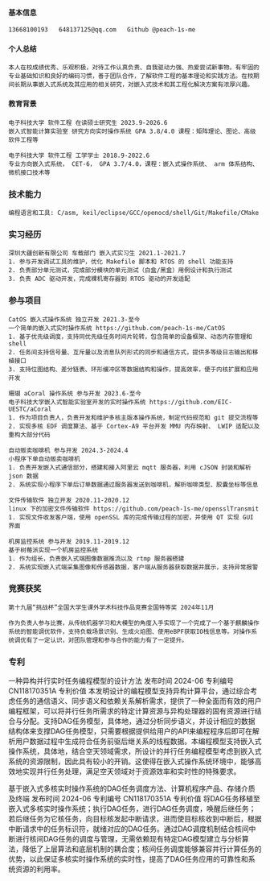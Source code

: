 #### 基本信息

```
13668100193   648137125@qq.com   Github @peach-1s-me
```

#### 个人总结

```
本人在校成绩优秀、乐观积极，对待工作认真负责、自我驱动力强、热爱尝试新事物。有牢固的专业基础知识和良好的编码习惯，善于团队合作，了解软件工程的基本理论和实践方法。在校期间长期从事嵌入式系统及其应用的相关研究，对嵌入式技术和其工程化解决方案有浓厚兴趣。
```

#### 教育背景

```
电子科技大学 软件工程 在读硕士研究生 2023.9-2026.6
嵌入式智能计算实验室 研究方向实时操作系统 GPA 3.8/4.0 课程：矩阵理论、图论、高级软件工程等
```

```
电子科技大学 软件工程 工学学士 2018.9-2022.6
专业方向嵌入式系统， CET-6， GPA 3.7/4.0，课程：嵌入式操作系统、 arm 体系结构、微机接口技术等
```

###  技术能力

```
编程语言和工具: C/asm, keil/eclipse/GCC/openocd/shell/Git/Makefile/CMake
```

### 实习经历

```
深圳大疆创新有限公司 车载部门 嵌入式实习生 2021.1-2021.7
1. 参与开发调试工具的维护，优化 Makefile 脚本和 RTOS 的 shell 功能支持
2. 负责部分单元测试，完成部分模块的单元测试（白盒/黑盒）用例设计和执行测试
3. 负责 ADC 驱动开发，完成裸机寄存器到 RTOS 驱动的开发适配
```

### 参与项目

```
CatOS 嵌入式操作系统 独立开发 2021.3-至今
一个简单的嵌入式实时操作系统 https://github.com/peach-1s-me/CatOS
1. 基于优先级调度，支持同优先级任务时间片轮转，包含简单的设备框架、动态内存管理和 shell
2. 任务间支持信号量、互斥量以及消息队列形式的同步和通信方式，提供多等级日志输出和移植接口
3. 支持位图结构、差分链表、环形缓冲区等数据结构和操作，提高效率，便于内核扩展和应用开发
```

```
珊瑚 aCoral 操作系统 参与开发 2023.6-至今
电子科技大学嵌入式智能实验室开发的实时操作系统 https://github.com/EIC-UESTC/aCoral
1. 作为项目负责人，负责开发和维护多核主版本操作系统，制定代码规范和 git 提交流程等
2. 实现多核 EDF 调度算法、基于 Cortex-A9 平台开发 MMU 内存映射、 LWIP 适配以及重构大部分代码
```

```
自动贩卖咖啡机 参与开发 2024.3-2024.4
小程序下单自动贩卖咖啡机
1. 负责开发嵌入式通信部分，搭建和接入阿里云 mqtt 服务器，利用 cJSON 封装和解析 json 数据
2. 系统实现小程序下单后订单数据通过服务器发送到咖啡机，解析咖啡类型、胶囊坐标等信息
```

```
文件传输软件 独立开发 2020.11-2020.12
linux 下的加密文件传输软件 https://github.com/peach-1s-me/opensslTransmit
1. 实现文件收发客户端，使用 openSSL 库的完成传输过程的加密，并使用 QT 实现 GUI 界面
```

```
机房监控系统 参与开发 2019.11-2019.12
基于树莓派实现一个机房监控系统
1. 作为组长，负责嵌入式端图像数据推流以及 rtmp 服务器搭建
2. 系统实现嵌入式端采集图像和传感器数据，客户端从服务器获取数据并展示，支持异常报警
```

### 竞赛获奖

```
第十九届“挑战杯”全国大学生课外学术科技作品竞赛全国特等奖 2024年11月
```

```
作为负责人参与比赛，从传统机器学习和大模型的角度入手实现了一个完成了一个基于麒麟操作系统的智能调优软件，支持负载场景识别、生成火焰图、使用eBPF获取IO栈信息等。对操作系统调优有了一定认识，对团队管理和参与合作的能力有了一定提升。
```

### 专利
一种异构并行实时任务编程模型的设计方法
发布时间 2024-06
专利编号 CN118170351A
专利价值
本发明设计的编程模型支持异构计算平台，通过综合考虑任务的通信语义、同步语义和依赖关系解析需求，提供了一种全面而有效的用户编程框架，可以将并行任务所需求的特定计算资源与异构处理器的固有资源进行结合与分配。支持DAG任务模型，具体地，通过分析同步语义，并设计相应的数据结构体来支撑DAG任务模型，只需要根据提供给用户的API来编程程序后即可在解析用户数据过程中生成符合任务前驱后继关系的线程数据。本编程模型支持嵌入式操作系统，具体地，结合空天领域需求，所设计的并行任务编程模型考虑到嵌入式系统的资源限制，因此具有较小的开销。这使得在嵌入式操作系统环境中，能够高效地实现并行任务处理，满足空天领域对于资源效率和实时性的特殊要求。

基于嵌入式多核实时操作系统的DAG任务调度方法、计算机程序产品、存储介质及终端
发布时间 2024-06
专利编号 CN118170351A
专利价值
将DAG任务移植至嵌入式多核实时操作系统；执行DAG任务，进行DAG任务调度，唤醒后继任务；若后继任务为它核任务，向目标核发起中断请求，进而使目标核收到中断后，根据中断请求中的任务标识符，就绪对应的DAG任务。通过DAG调度机制结合核间中断进行核间DAG任务的调度与管理，无需依赖现有特定DAG模型建立与分析算法，降低了上层算法和底层机制的耦合度；核间任务调度能够兼容并行计算任务的优势，以此保证多核实时操作系统的实时性，提高了DAG任务应用的可靠性和系统资源的利用率。


